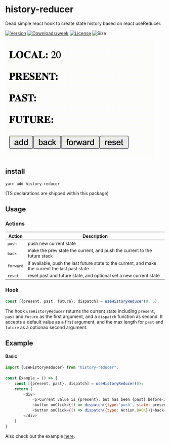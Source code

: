 # history-reducer
Dead simple react hook to create state history based on react useReducer. 

[![Version](https://img.shields.io/npm/v/history-reducer.svg)](https://npmjs.org/package/history-reducer)
[![Downloads/week](https://img.shields.io/npm/dw/history-reducer.svg)](https://npmjs.org/package/history-reducer)
[![License](https://img.shields.io/npm/l/history-reducer.svg)](https://github.com/marcolink/history-reducer/blob/master/package.json)
![Size](https://github.com/marcolink/history-reducer/workflows/size/badge.svg)

![](demo.gif)

## install
```
yarn add history-reducer
```
(TS declarations are shipped within this package)

## Usage

### Actions
| Action   | Description   |
|----------|-------------|
|`push`    |push new current state|
|`back`    |make the prev state the current, and push the current to the future stack|
|`forward` |if available, push the last future state to the current, and make the current the last past state|
|`reset`   |reset past and future state, and optional set a new current state|

### Hook

```js
const [{present, past, future}, dispatch] = useHistoryReducer(0, 5);
```
The hook `useHistoryReducer` returns the current state including `present`, `past` and `future` as the first argument, and a `dispatch` function as second. It accepts a default value as a first argument, and the max length for `past` and `future` as a optionao second argument. 


## Example
#### Basic
```js
import {useHistoryReducer} from "history-reducer";

const Example = () => {
    const [{present, past}, dispatch] = useHistoryReducer(0);
    return (
        <div>
            <p>Current value is {present}, but has been {past} before</p>
            <button onClick={() => dispatch({type:'push', state: present + 1})}>add</button>
            <button onClick={() => dispatch({type: Action.BACK})}>back</button>
        </div>
    )
}
```

Also check out the example [here](example).
